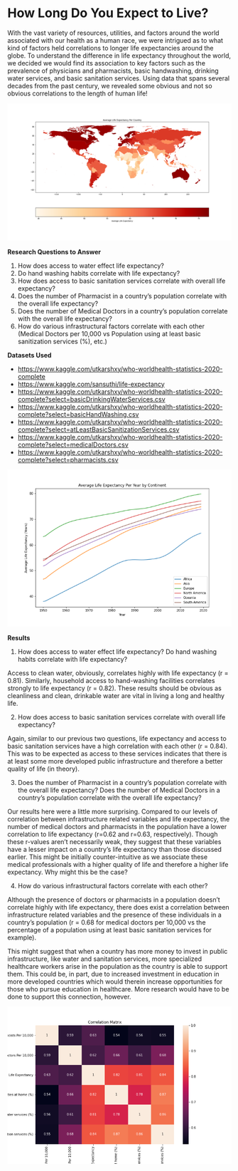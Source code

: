 # How Long Do You Expect to Live?

With the vast variety of resources, utilities, and factors around the world associated with our health as a human race, we were intrigued as to what kind of factors held correlations to longer life expectancies around the globe.
To understand the difference in life expectancy throughout the world, we decided we would find its association to key factors such as the prevalence of physicians and pharmacists, basic handwashing, drinking water services, and basic sanitation services. Using data that spans several decades from the past century, we revealed some obvious and not so obvious correlations to the length of human life!

![Life Expectancy Heatmap](https://github.com/scaldwell545/life-expectancy-project/blob/main/graphs/averageLifeExpectancyPerCountry.png?raw=true)

**Research Questions to Answer**
1. How does access to water effect life expectancy?
2. Do hand washing habits correlate with life expectancy?
3. How does access to basic sanitation services correlate with overall life expectancy?
4. Does the number of Pharmacist in a country’s population correlate with the overall life expectancy?
5. Does the number of Medical Doctors in a country’s population correlate with the overall life expectancy?
6. How do various infrastructural factors correlate with each other  (Medical Doctors per 10,000 vs Population using at least basic sanitization services (%),  etc.)

**Datasets Used**
- https://www.kaggle.com/utkarshxy/who-worldhealth-statistics-2020-complete
- https://www.kaggle.com/sansuthi/life-expectancy
- https://www.kaggle.com/utkarshxy/who-worldhealth-statistics-2020-complete?select=basicDrinkingWaterServices.csv
- https://www.kaggle.com/utkarshxy/who-worldhealth-statistics-2020-complete?select=basicHandWashing.csv
- https://www.kaggle.com/utkarshxy/who-worldhealth-statistics-2020-complete?select=atLeastBasicSanitizationServices.csv
- https://www.kaggle.com/utkarshxy/who-worldhealth-statistics-2020-complete?select=medicalDoctors.csv
- https://www.kaggle.com/utkarshxy/who-worldhealth-statistics-2020-complete?select=pharmacists.csv

![Life Expectancy Over Time](https://github.com/scaldwell545/life-expectancy-project/blob/main/graphs/Average%20Life%20Expectancy%20Per%20Year%20by%20Continent.png?raw=true)

**Results**
1. How does access to water effect life expectancy? Do hand washing habits correlate with life expectancy?

Access to clean water, obviously, correlates highly with life expectancy (r = 0.81). Similarly, household access to hand-washing facilities correlates strongly to life expectancy (r = 0.82). These results should be obvious as cleanliness and clean, drinkable water are vital in living a long and healthy life. 

2. How does access to basic sanitation services correlate with overall life expectancy?

Again, similar to our previous two questions, life expectancy and access to basic sanitation services have a high correlation with each other (r = 0.84). This was to be expected as access to these services indicates that there is at least some more developed public infrastructure and therefore a better quality of life (in theory).

3. Does the number of Pharmacist in a country’s population correlate with the overall life expectancy? Does the number of Medical Doctors in a country’s population correlate with the overall life expectancy?

Our results here were a little more surprising. Compared to our levels of correlation between infrastructure related variables and life expectancy, the number of medical doctors and pharmacists in the population have a lower correlation to life expectancy (r=0.62 and r=0.63, respectively). Though these r-values aren’t necessarily weak, they suggest that these variables have a lesser impact on a country’s life expectancy than those discussed earlier. This might be initially counter-intuitive as we associate these medical professionals with a higher quality of life and therefore a higher life expectancy. Why might this be the case?

4. How do various infrastructural factors correlate with each other?

Although the presence of doctors or pharmacists in a population doesn’t correlate highly with life expectancy, there does exist a correlation between infrastructure related variables and the presence of these individuals in a country’s population (r = 0.68 for medical doctors per 10,000 vs the percentage of a population using at least basic sanitation services for example). 

This might suggest that when a country has more money to invest in public infrastructure, like water and sanitation services, more specialized healthcare workers arise in the population as the country is able to support them. This could be, in part, due to increased investment in education in more developed countries which would therein increase opportunities for those who pursue education in healthcare. More research would have to be done to support this connection, however.

![Correlation Matrix](https://github.com/scaldwell545/life-expectancy-project/blob/main/graphs/Correlation%20Matrix.png?raw=true)